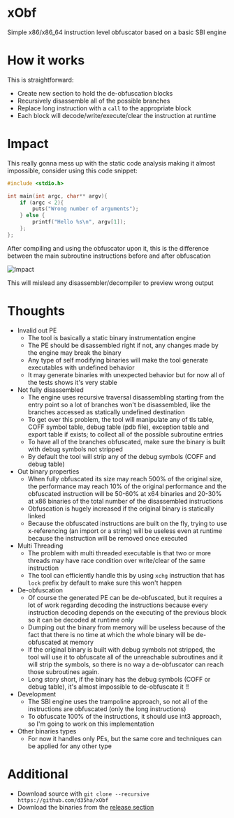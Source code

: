 # xObf
Simple x86/x86_64 instruction level obfuscator based on a basic SBI engine

# How it works 
This is straightforward:
* Create new section to hold the de-obfuscation blocks
* Recursively disassemble all of the possible branches
* Replace long instruction with a `call` to the appropriate block
* Each block will decode/write/execute/clear the instruction at runtime

# Impact
This really gonna mess up with the static code analysis making it almost impossible, consider using this code snippet:
```c++
#include <stdio.h>

int main(int argc, char** argv){
    if (argc < 2){
        puts("Wrong number of arguments");
    } else {
        printf("Hello %s\n", argv[1]);
    };
};
```
After compiling and using the obfuscator upon it, this is the difference between the main subroutine instructions before and after obfuscation

![Impact](https://github.com/d35ha/xObf/raw/master/Images/Impact.png)

This will mislead any disassembler/decompiler to preview wrong output

# Thoughts
* Invalid out PE
    * The tool is basically a static binary instrumentation engine
    * The PE should be disassembled right if not, any changes made by the engine may break the binary
    * Any type of self modifying binaries will make the tool generate executables with undefined behavior
    * It may generate binaries with unexpected behavior but for now all of the tests shows it's very stable
* Not fully disassembled
    * The engine uses recursive traversal disassembling starting from the entry point so a lot of branches won't be disassembled, like the branches accessed as statically undefined destination
    * To get over this problem, the tool will manipulate any of tls table, COFF symbol table, debug table (pdb file), exception table and export table if exists; to collect all of the possible subroutine entries
    * To have all of the branches obfuscated, make sure the binary is built with debug symbols not stripped
    * By default the tool will strip any of the debug symbols (COFF and debug table)
* Out binary properties
    * When fully obfuscated its size may reach 500% of the original size, the performance may reach 10% of the original performance and the obfuscated instruction will be 50-60% at x64 binaries and 20-30% at x86 binaries of the total number of the disassembled instructions
    * Obfuscation is hugely increased if the original binary is statically linked
    * Because the obfuscated instructions are built on the fly, trying to use x-referencing (an import or a string) will be useless even at runtime because the instruction will be removed once executed
* Multi Threading
    * The problem with multi threaded executable is that two or more threads may have race condition over write/clear of the same instruction
    * The tool can efficiently handle this by using `xchg` instruction that has `lock` prefix by default to make sure this won't happen
* De-obfuscation
    * Of course the generated PE can be de-obfuscated, but it requires a lot of work regarding decoding the instructions because every instruction decoding depends on the executing of the previous block so it can be decoded at runtime only
    * Dumping out the binary from memory will be useless because of the fact that there is no time at which the whole binary will be de-obfuscated at memory
    * If the original binary is built with debug symbols not stripped, the tool will use it to obfuscate all of the unreachable subroutines and it will strip the symbols, so there is no way a de-obfuscator can reach those subroutines again.
    * Long story short, if the binary has the debug symbols (COFF or debug table), it's almost impossible to de-obfuscate it !!
* Development
    * The SBI engine uses the trampoline approach, so not all of the instructions are obfuscated (only the long instructions)
    * To obfuscate 100% of the instructions, it should use int3 approach, so I'm going to work on this implementation
* Other binaries types
    * For now it handles only PEs, but the same core and techniques can be applied for any other type

# Additional
* Download source with `git clone --recursive https://github.com/d35ha/xObf`
* Download the binaries from the [release section](https://github.com/d35ha/xObf/releases)
